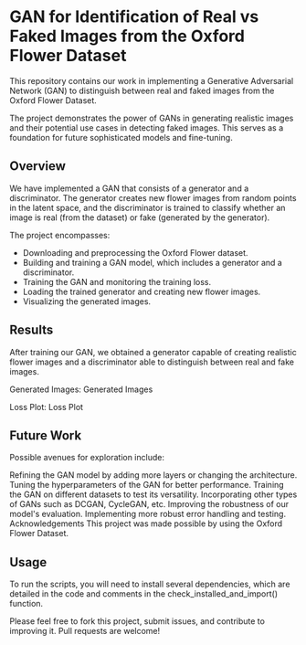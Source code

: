 # GAN for Identification of Real vs Faked Images from the Oxford Flower Dataset
This repository contains our work in implementing a Generative Adversarial Network (GAN) to distinguish between real and faked images from the Oxford Flower Dataset.

The project demonstrates the power of GANs in generating realistic images and their potential use cases in detecting faked images. This serves as a foundation for future sophisticated models and fine-tuning.

## Overview
We have implemented a GAN that consists of a generator and a discriminator. The generator creates new flower images from random points in the latent space, and the discriminator is trained to classify whether an image is real (from the dataset) or fake (generated by the generator).

The project encompasses:

- Downloading and preprocessing the Oxford Flower dataset.
- Building and training a GAN model, which includes a generator and a discriminator.
- Training the GAN and monitoring the training loss.
- Loading the trained generator and creating new flower images.
- Visualizing the generated images.
## Results
After training our GAN, we obtained a generator capable of creating realistic flower images and a discriminator able to distinguish between real and fake images.

Generated Images:
Generated Images

Loss Plot:
Loss Plot

## Future Work
Possible avenues for exploration include:

Refining the GAN model by adding more layers or changing the architecture.
Tuning the hyperparameters of the GAN for better performance.
Training the GAN on different datasets to test its versatility.
Incorporating other types of GANs such as DCGAN, CycleGAN, etc.
Improving the robustness of our model's evaluation.
Implementing more robust error handling and testing.
Acknowledgements
This project was made possible by using the Oxford Flower Dataset.

## Usage
To run the scripts, you will need to install several dependencies, which are detailed in the code and comments in the check_installed_and_import() function.

Please feel free to fork this project, submit issues, and contribute to improving it. Pull requests are welcome!
